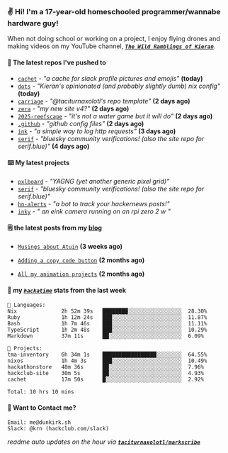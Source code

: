 ### ✌️ Hi! I'm a 17-year-old homeschooled programmer/wannabe hardware guy!

When not doing school or working on a project, I enjoy flying drones and making videos on my YouTube channel, [**_`The Wild Ramblings of Kieran`_**](https://youtube.com/@kieran.rambles).

#### 👷 The latest repos I've pushed to

- [`cachet`](https://github.com/taciturnaxolotl/cachet) - _"a cache for slack profile pictures and emojis"_ **(today)**
- [`dots`](https://github.com/taciturnaxolotl/dots) - _"Kieran's opinionated (and probably slightly dumb) nix config"_ **(today)**
- [`carriage`](https://github.com/taciturnaxolotl/carriage) - _"@taciturnaxolotl's repo template"_ **(2 days ago)**
- [`zera`](https://github.com/taciturnaxolotl/zera) - _"my new site v4?"_ **(2 days ago)**
- [`2025-reefscape`](https://github.com/df1317/2025-reefscape) - _"it's not a water game but it will do"_ **(2 days ago)**
- [`.github`](https://github.com/taciturnaxolotl/.github) - _"github config files"_ **(2 days ago)**
- [`ink`](https://github.com/taciturnaxolotl/ink) - _"a simple way to log http requests"_ **(3 days ago)**
- [`serif`](https://github.com/taciturnaxolotl/serif) - _"bluesky community verifications! (also the site repo for serif.blue)"_ **(4 days ago)**

#### ⌨️ My latest projects

- [`pxlboard`](https://github.com/taciturnaxolotl/pxlboard) - _"YAGNG (yet another generic pixel grid)"_
- [`serif`](https://github.com/taciturnaxolotl/serif) - _"bluesky community verifications! (also the site repo for serif.blue)"_
- [`hn-alerts`](https://github.com/taciturnaxolotl/hn-alerts) - _"a bot to track your hackernews posts!"_
- [`inky`](https://github.com/taciturnaxolotl/inky) - _" an eink camera running on an rpi zero 2 w "_

#### 🗒️ the latest posts from my [blog](https://dunkirk.sh)

- [`Musings about Atuin`](https://dunkirk.sh/blog/atuin/) **(3 weeks ago)**

- [`Adding a copy code button`](https://dunkirk.sh/blog/adding-a-copy-button/) **(2 months ago)**

- [`All my animation projects`](https://dunkirk.sh/blog/my-animations/) **(2 months ago)**



#### 📡 my [_`hackatime`_](https://waka.hackclub.com) stats from the last week

```text
💾 Languages:
Nix              2h 52m 39s   ████████░░░░░░░░░░░░░░░░░  28.30%
Ruby             1h 12m 24s   ███░░░░░░░░░░░░░░░░░░░░░░  11.87%
Bash             1h 7m 46s    ███░░░░░░░░░░░░░░░░░░░░░░  11.11%
TypeScript       1h 2m 48s    ███░░░░░░░░░░░░░░░░░░░░░░  10.29%
Markdown         37m 11s      ██░░░░░░░░░░░░░░░░░░░░░░░  6.09%

💼 Projects:
tma-inventory    6h 34m 1s    █████████████████░░░░░░░░  64.55%
nixos            1h 4m 3s     ███░░░░░░░░░░░░░░░░░░░░░░  10.49%
hackathonstore   48m 36s      ██░░░░░░░░░░░░░░░░░░░░░░░  7.96%
hackclub-site    30m 5s       ██░░░░░░░░░░░░░░░░░░░░░░░  4.93%
cachet           17m 50s      █░░░░░░░░░░░░░░░░░░░░░░░░  2.92%

Total: 10 hrs 10 mins
```

#### 📮 Want to Contact me?

```text
Email: me@dunkirk.sh
Slack: @krn (hackclub.com/slack)
```

_readme auto updates on the hour via [**`taciturnaxolotl/markscribe`**](https://github.com/taciturnaxolotl/markscribe)_
